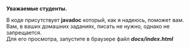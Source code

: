 **Уважаемые студенты.**

В коде присутствует **javadoc** который, как я надеюсь, поможет вам.<br>
Вам, в ваших домашних заданиях, писать не нужно, однако не запрещается.<br>
Для его просмотра, запустите в браузере файл **_docs/index.html_**
